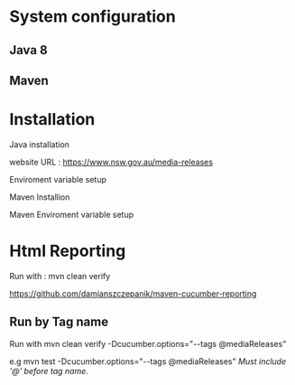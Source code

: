 # System configuration
## Java 8

## Maven
# Installation
Java installation

website URL : https://www.nsw.gov.au/media-releases

Enviroment variable setup

Maven Installion

Maven Enviroment variable setup

# Html Reporting
Run with : mvn clean verify

https://github.com/damianszczepanik/maven-cucumber-reporting
## Run by Tag name
Run with mvn clean verify -Dcucumber.options="--tags @mediaReleases"

e.g mvn test -Dcucumber.options="--tags @mediaReleases"
*Must include '@' before tag name.*





